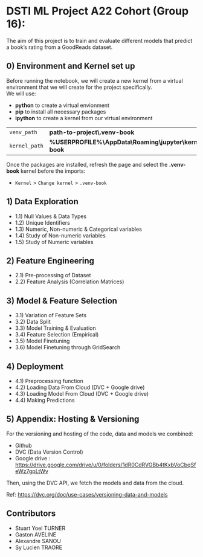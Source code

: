 # ﻿DSTI ML Project A22 Cohort (Group 16):
The aim of this project is to train and evaluate different models that predict a book’s rating from a GoodReads dataset.

## 0) Environment and Kernel set up
Before running the notebook, we will create a new kernel from a virtual environment that we will create for the project specifically.\
We will use:
- **python** to create a virtual envionment
- **pip** to install all necessary packages
- **ipython** to create a kernel from our virtual environment

|  |  |
| --- | --- |
| ```venv_path``` | **path-to-project\\.venv-book** |
| ```kernel_path``` | **%USERPROFILE%\\AppData\\Roaming\\jupyter\\kernels\\.venv-book** |  

Once the packages are installed, refresh the page and select the **.venv-book** kernel before the imports:
- `Kernel` > `Change kernel` > `.venv-book`

## 1) Data Exploration
- 1.1) Null Values & Data Types
- 1.2) Unique Identifiers
- 1.3) Numeric, Non-numeric & Categorical variables
- 1.4) Study of Non-numeric variables
- 1.5) Study of Numeric variables

## 2) Feature Engineering
- 2.1) Pre-processing of Dataset
- 2.2) Feature Analysis (Correlation Matrices)

## 3) Model & Feature Selection
- 3.1) Variation of Feature Sets
- 3.2) Data Split
- 3.3) Model Training & Evaluation
- 3.4) Feature Selection (Empirical)
- 3.5) Model Finetuning
- 3.6) Model Finetuning through GridSearch

## 4) Deployment
- 4.1) Preprocessing function
- 4.2) Loading Data From Cloud (DVC + Google drive)
- 4.3) Loading Model From Cloud (DVC + Google drive)
- 4.4) Making Predictions

## 5) Appendix: Hosting & Versioning
For the versioning and hosting of the code, data and models we combined:
- Github
- DVC (Data Version Control)
- Google drive : https://drive.google.com/drive/u/0/folders/1dR0CdRVGBb4tKxbVoCbqSfeWz7gpLtWv

Then, using the DVC API, we fetch the models and data from the cloud.

Ref: https://dvc.org/doc/use-cases/versioning-data-and-models

## Contributors
- Stuart Yoel TURNER
- Gaston AVELINE
- Alexandre SANOU
- Sy Lucien TRAORE
